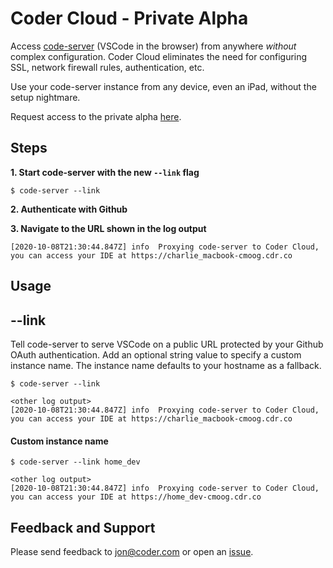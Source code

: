 # Coder Cloud - Private Alpha

Access [code-server](https://github.com/cdr/code-server) (VSCode in the browser) from anywhere *without* complex configuration. 
Coder Cloud eliminates the need for configuring SSL, network firewall rules, authentication, etc.


Use your code-server instance from any device, even an iPad, without the setup nightmare. 

Request access to the private alpha [here](https://codercom.typeform.com/to/U4IKyv0W).

## Steps
**1. Start code-server with the new `--link` flag**
```
$ code-server --link
```

**2. Authenticate with Github**

**3. Navigate to the URL shown in the log output**
```
[2020-10-08T21:30:44.847Z] info  Proxying code-server to Coder Cloud, 
you can access your IDE at https://charlie_macbook-cmoog.cdr.co
```

## Usage

## --link
Tell code-server to serve VSCode on a public URL protected by your
Github OAuth authentication. Add an optional string value to specify a custom instance name.
The instance name defaults to your hostname as a fallback.

```
$ code-server --link

<other log output>
[2020-10-08T21:30:44.847Z] info  Proxying code-server to Coder Cloud, you can access your IDE at https://charlie_macbook-cmoog.cdr.co
```

#### Custom instance name

```
$ code-server --link home_dev

<other log output>
[2020-10-08T21:30:44.847Z] info  Proxying code-server to Coder Cloud, you can access your IDE at https://home_dev-cmoog.cdr.co
```

## Feedback and Support

Please send feedback to [jon@coder.com](mailto:jon@coder.com) or open an [issue](https://github.com/cdr/cloud/issues/new).
